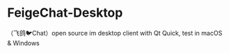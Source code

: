# FeigeChat-Desktop
（飞鸽🐦Chat）open source im desktop client with Qt Quick, test in macOS &amp; Windows
